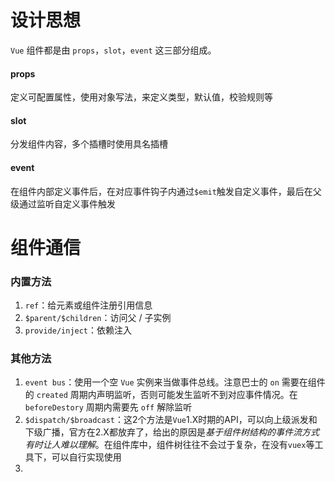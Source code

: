 # 设计思想

`Vue` 组件都是由 `props`，`slot`，`event` 这三部分组成。

#### props

定义可配置属性，使用对象写法，来定义类型，默认值，校验规则等

#### slot

分发组件内容，多个插槽时使用具名插槽

#### event

在组件内部定义事件后，在对应事件钩子内通过`$emit`触发自定义事件，最后在父级通过监听自定义事件触发

# 组件通信

### 内置方法

1. `ref`：给元素或组件注册引⽤信息
2. `$parent/$children`：访问⽗ / ⼦实例
3. `provide/inject`：依赖注入

### 其他方法

1. `event bus`：使用一个空 `Vue` 实例来当做事件总线。注意巴士的 `on` 需要在组件的 `created` 周期内声明监听，否则可能发生监听不到对应事件情况。在 `beforeDestory` 周期内需要先 `off` 解除监听
2. `$dispatch/$broadcast`：这2个方法是`Vue`1.X时期的API，可以向上级派发和下级广播，官方在2.X都放弃了，给出的原因是*基于组件树结构的事件流⽅式有时让⼈难以理解*。在组件库中，组件树往往不会过于复杂，在没有`vuex`等工具下，可以自行实现使用
3. 
